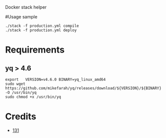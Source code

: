 Docker stack helper


#Usage sample
```
./stack -f production.yml compile
./stack -f production.yml deploy

```

# Requirements
## yq > 4.6
```
export   VERSION=v4.6.0 BINARY=yq_linux_amd64
sudo wget https://github.com/mikefarah/yq/releases/download/${VERSION}/${BINARY} -O /usr/bin/yq
sudo chmod +x /usr/bin/yq
```

# Credits
* [131](https://github.com/131)


